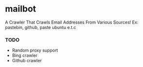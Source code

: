 # mailbot
A Crawler That Crawls Email Addresses From Various Sources! Ex: pastebin, github, paste ubuntu e.t.c

### TODO

* Random proxy support
* Bing crawler
* Github crawler
